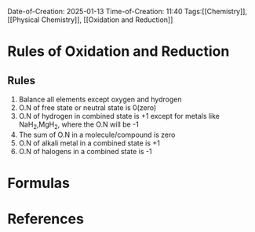 Date-of-Creation: 2025-01-13
Time-of-Creation: 11:40
Tags:[[Chemistry]], [[Physical Chemistry]], [[Oxidation and Reduction]]

# Rules of Oxidation and Reduction

## Rules

1. Balance all elements except oxygen and hydrogen
2. O.N of free state or neutral state is 0(zero)
3. O.N of hydrogen in combined state is +1 except for metals like NaH<sub>2</sub>,MgH<sub>2</sub>, where the O.N will be -1
4. The sum of O.N in a molecule/compound is zero
5. O.N of alkali metal in a combined state is +1
6. O.N of halogens in a combined state is -1

# Formulas


# References




